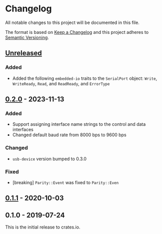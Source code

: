 # Changelog

All notable changes to this project will be documented in this file.

The format is based on [Keep a Changelog](http://keepachangelog.com/en/1.0.0/)
and this project adheres to [Semantic Versioning](http://semver.org/spec/v2.0.0.html).

## [Unreleased]

### Added
* Added the following `embedded-io` traits to the `SerialPort` object: `Write`, `WriteReady`,
  `Read`, and `ReadReady`, and `ErrorType`

## [0.2.0] - 2023-11-13

### Added
- Support assigning interface name strings to the control and data interfaces
- Changed default baud rate from 8000 bps to 9600 bps

### Changed
- `usb-device` version bumped to 0.3.0

### Fixed
- [breaking] `Parity::Event` was fixed to `Parity::Even`

## [0.1.1] - 2020-10-03

## 0.1.0 - 2019-07-24

This is the initial release to crates.io.

[Unreleased]: https://github.com/rust-embedded-community/usbd-serial/compare/v0.2.0...HEAD
[0.2.0]: https://github.com/rust-embedded-community/usbd-serial/compare/v0.1.1...v0.2.0
[0.1.1]: https://github.com/rust-embedded-community/usbd-serial/compare/v0.1.0...v0.1.1
